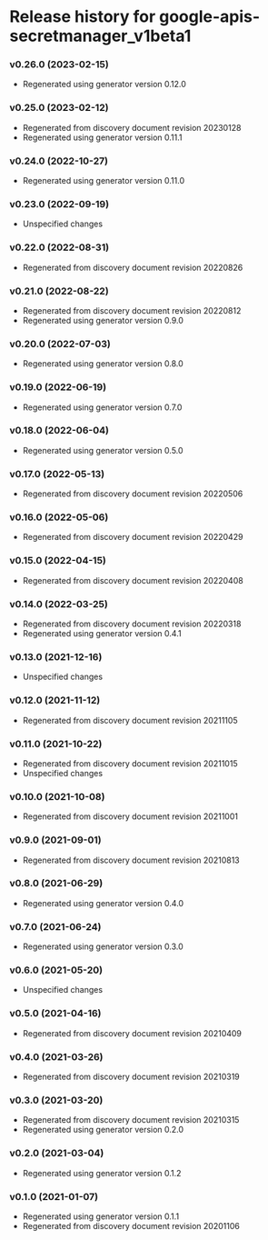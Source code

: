 # Release history for google-apis-secretmanager_v1beta1

### v0.26.0 (2023-02-15)

* Regenerated using generator version 0.12.0

### v0.25.0 (2023-02-12)

* Regenerated from discovery document revision 20230128
* Regenerated using generator version 0.11.1

### v0.24.0 (2022-10-27)

* Regenerated using generator version 0.11.0

### v0.23.0 (2022-09-19)

* Unspecified changes

### v0.22.0 (2022-08-31)

* Regenerated from discovery document revision 20220826

### v0.21.0 (2022-08-22)

* Regenerated from discovery document revision 20220812
* Regenerated using generator version 0.9.0

### v0.20.0 (2022-07-03)

* Regenerated using generator version 0.8.0

### v0.19.0 (2022-06-19)

* Regenerated using generator version 0.7.0

### v0.18.0 (2022-06-04)

* Regenerated using generator version 0.5.0

### v0.17.0 (2022-05-13)

* Regenerated from discovery document revision 20220506

### v0.16.0 (2022-05-06)

* Regenerated from discovery document revision 20220429

### v0.15.0 (2022-04-15)

* Regenerated from discovery document revision 20220408

### v0.14.0 (2022-03-25)

* Regenerated from discovery document revision 20220318
* Regenerated using generator version 0.4.1

### v0.13.0 (2021-12-16)

* Unspecified changes

### v0.12.0 (2021-11-12)

* Regenerated from discovery document revision 20211105

### v0.11.0 (2021-10-22)

* Regenerated from discovery document revision 20211015
* Unspecified changes

### v0.10.0 (2021-10-08)

* Regenerated from discovery document revision 20211001

### v0.9.0 (2021-09-01)

* Regenerated from discovery document revision 20210813

### v0.8.0 (2021-06-29)

* Regenerated using generator version 0.4.0

### v0.7.0 (2021-06-24)

* Regenerated using generator version 0.3.0

### v0.6.0 (2021-05-20)

* Unspecified changes

### v0.5.0 (2021-04-16)

* Regenerated from discovery document revision 20210409

### v0.4.0 (2021-03-26)

* Regenerated from discovery document revision 20210319

### v0.3.0 (2021-03-20)

* Regenerated from discovery document revision 20210315
* Regenerated using generator version 0.2.0

### v0.2.0 (2021-03-04)

* Regenerated using generator version 0.1.2

### v0.1.0 (2021-01-07)

* Regenerated using generator version 0.1.1
* Regenerated from discovery document revision 20201106

